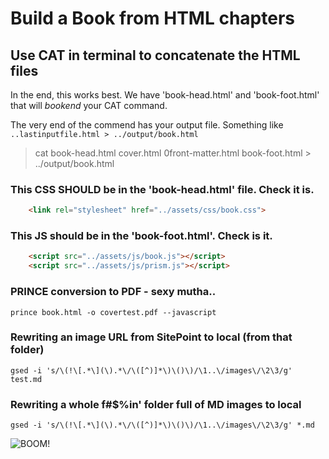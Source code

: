 # Build a Book from HTML chapters

## Use CAT in terminal to concatenate the HTML files

In the end, this works best. We have 'book-head.html' and 'book-foot.html' that will _bookend_ your CAT command.

The very end of the commend has your output file. Something like `..lastinputfile.html > ../output/book.html`

> cat book-head.html cover.html 0front-matter.html book-foot.html > ../output/book.html

### This CSS SHOULD be in the 'book-head.html' file. Check it is.

```html
    <link rel="stylesheet" href="../assets/css/book.css">
```

### This JS should be in the 'book-foot.html'. Check is it.
```html
    <script src="../assets/js/book.js"></script>
    <script src="../assets/js/prism.js"></script>
```

### PRINCE conversion to PDF - sexy mutha..

    prince book.html -o covertest.pdf --javascript

### Rewriting an image URL from SitePoint to local (from that folder)

`gsed -i 's/\(!\[.*\](\).*\/\([^)]*\)\()\)/\1..\/images\/\2\3/g' test.md`

### Rewriting a whole f#$%in' folder full of MD images to local

`gsed -i 's/\(!\[.*\](\).*\/\([^)]*\)\()\)/\1..\/images\/\2\3/g' *.md`

![BOOM!](https://media.giphy.com/media/H6jVFw6KGRNmM/giphy.gif)